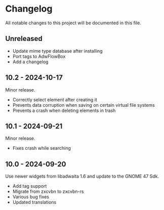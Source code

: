 # Changelog

All notable changes to this project will be documented in this file.

## Unreleased
- Update mime type database after installing
- Port tags to AdwFlowBox
- Add a changelog

## 10.2 - 2024-10-17
Minor release.
- Correctly select element after creating it
- Prevents data corruption when saving on certain virtual file systems
- Prevents a crash when deleting elements in trash

## 10.1 - 2024-09-21
Minor release.

- Fixes crash while searching

## 10.0 - 2024-09-20
Use newer widgets from libadwaita 1.6 and update to the GNOME 47 Sdk.
- Add tag support
- Migrate from zxcvbn to zxcvbn-rs
- Various bug fixes
- Updated translations

